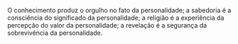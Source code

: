 ﻿O conhecimento produz o orgulho no fato da  personalidade; a sabedoria é a consciência do significado da personalidade; a religião é a experiência da percepção do valor da personalidade; a revelação é a segurança da sobrevivência da personalidade.
